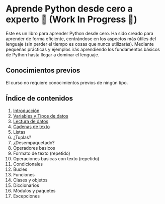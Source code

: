 # Aprende Python desde cero a experto :rocket: (Work In Progress :construction:)

Este es un libro para aprender Python desde cero. Ha sido creado para aprender de forma eficiente, centrándose en los aspectos más útiles del lenguaje (sin perder el tiempo es cosas que nunca utilizarás). Mediante pequeñas prácticas y ejemplos irás aprendiendo los fundamentos básicos de Python  hasta llegar a dominar el lenguaje.

## Conocimientos previos
El curso no requiere conocimientos previos de ningún tipo.

## Índice de contenidos

 1. [Introducción](https://github.com/jvadillo/aprende-python-desde-cero-a-experto/blob/master/01-Introduccion.md) 
 2. [Variables y Tipos de datos](https://github.com/jvadillo/aprende-python-desde-cero-a-experto/blob/master/02-Variables.md) 
 6. [Lectura de datos](https://github.com/jvadillo/aprende-python-desde-cero-a-experto/blob/master/03-Numeros.md) 
 3. [Cadenas de texto](https://github.com/jvadillo/aprende-python-desde-cero-a-experto/blob/master/04-Strings.md)
 4. Listas
 5. ¿Tuplas?
 6. ¿Desempaquetado?
 7. Operadores basicos
 8. Formato de texto (repetido)
 9. Operaciones basicas con texto (repetido)
 10. Condicionales
 11. Bucles
 12. Funciones
 13. Clases y objetos
 14. Diccionarios
 15. Módulos y paquetes
 16. Excepciones
